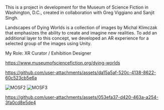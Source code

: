 This is a project in development for the Museum of Science Fiction in Washington, D.C., 
created in collaboration with Greg Viggiano and Sanjit Singh.

Landscapes of Dying Worlds is a collection of images by Michal Klimczak that emphasizes the ability 
to create and imagine new realities. To add an additional layer to this concept, 
we developed an AR experience for a selected group of the images using Unity.

My Role: XR Curator / Exhibition Designer

https://www.museumofsciencefiction.org/dying-worlds



https://github.com/user-attachments/assets/da15a5af-520c-4138-8622-60c523cb5e6a

![MOSF2](https://github.com/user-attachments/assets/b6333fa0-5b60-481a-a073-38a866ab049e)
![MOSF3](https://github.com/user-attachments/assets/734ca55f-f114-4790-9ace-7f13874dd18f)


https://github.com/user-attachments/assets/053efa37-d420-463a-a254-3fa0cd8e5de4

